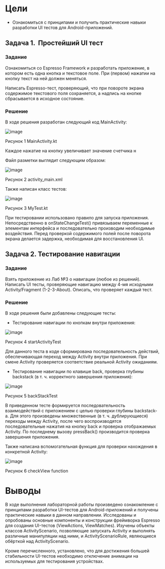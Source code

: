 Цели
====

-   Ознакомиться с принципами и получить практические навыки разработки
    UI тестов для Android-приложений.

Задача 1.  Простейший UI тест
-----------------------------

### Задание

Ознакомиться со Espresso Framework и разработать приложение, в котором
есть одна кнопка и текстовое поле. При (первом) нажатии на кнопку текст
на ней должен меняться.

Написать Espresso-тест, проверяющий, что при повороте экрана содержимое
текстового поля сохраняется, а надпись на кнопке сбрасывается в исходное
состояние.

### Решение

В ходе решения разработан следующий код MainActivity:

![image](https://user-images.githubusercontent.com/43096732/114264418-8a389a00-99f3-11eb-84a0-a4c9c6a9932f.png)

Рисунок 1 MainActivity.kt

Каждое нажатие на кнопку увеличивает значение счетчика н

Файл разметки выглядит следующим образом:

![image](https://user-images.githubusercontent.com/43096732/114264411-81e05f00-99f3-11eb-8a91-4f425af55d7c.png)

Рисунок 2 activity\_main.xml

Также написан класс тестов:

![image](https://user-images.githubusercontent.com/43096732/114264404-7725ca00-99f3-11eb-9437-3748ec650538.png)

Рисунок 3 MyTest.kt

При тестировании использовано правило для запуска приложения.
Непосредственно в onStateChangeTest() привязываем переменные к элементам
интерфейса и последовательно производим необходимые воздействия. Перед
проверкой содержимого полей после поворота экрана делается задержка,
необходимая для восстановления UI.

Задача 2. Тестирование навигации
--------------------------------

### Задание

Взять приложение из Лаб №3 о навигации (любое из решений). Написать UI
тесты, проверяющие навигацию между 4-мя исходными Activity/Fragment
(1-2-3-About). Описать, что проверяет каждый тест.

### Решение

В ходе решения были добавлены следующие тесты:

-   Тестирование навигации по кнопкам внутри приложения:

![image](https://user-images.githubusercontent.com/43096732/114264424-93296b80-99f3-11eb-8b8a-49dd5e819e8b.png)

Рисунок 4 startActivityTest

Для данного теста в коде сформирована последовательность действий,
обеспечивающая переход между Activity внутри приложения. При смене
Activity проверяется соответствие реальной Activity ожиданиям.

-   Тестирование навигации по клавише back, проверка глубины backstack
    (в т. ч. корректного завершения приложения):

![image](https://user-images.githubusercontent.com/43096732/114264427-97ee1f80-99f3-11eb-86d8-163573ebc7ef.png)

Рисунок 5 backStackTest

В приведенном тесте формируется последовательность взаимодействий с
приложением с целью проверки глубины backstack-а. Для этого произведены
множественные (в т. ч. дублирующиеся) переходы между Activity, после
чего воспроизводятся последовательные нажатия на кнопку back и проверка
отображаемых Activity. По последнему вызову pressBack() производится
проверка завершения приложения.

Также написана вспомогательная функция для проверки нахождения в
конкретной Activity:

![image](https://user-images.githubusercontent.com/43096732/114264429-9cb2d380-99f3-11eb-9efb-baaffb3e2271.png)

Рисунок 6 checkView function

Выводы
======

В ходе выполнения лабораторной работы произведено ознакомление с
принципами разработки UI-тестов для Android-приложений и получены
практические навыки в данном направлении. Исследованы и опробованы
основные компоненты и конструкции фреймворка Espresso для создания
UI-тестов (ViewActions, ViewMatches). Изучены объекты классов
ActivityScenario, позволяющие запускать Activity и выполнять различные
манипуляции над ними, и ActivityScenarioRule, являющиеся обёрткой над
ActivityScenario.

Кроме перечисленного, установлено, что для достижения большей
стабильности UI-тестов необходимо отключение анимации на используемых
для тестирования устройствах.
